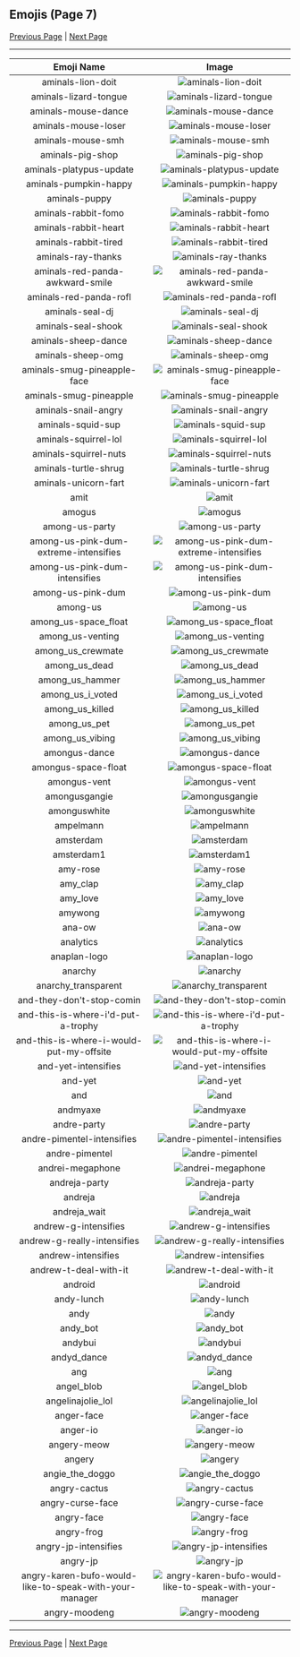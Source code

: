 
## Emojis (Page 7)

[Previous Page](/docs/hc/page-a-0006.md)
  | [Next Page](/docs/hc/page-a-0008.md)

<hr />

|Emoji Name|Image|
| :-: | :-: |
|aminals-lion-doit| ![aminals-lion-doit](/emojis/hc/aminals-lion-doit.gif)|
|aminals-lizard-tongue| ![aminals-lizard-tongue](/emojis/hc/aminals-lizard-tongue.gif)|
|aminals-mouse-dance| ![aminals-mouse-dance](/emojis/hc/aminals-mouse-dance.gif)|
|aminals-mouse-loser| ![aminals-mouse-loser](/emojis/hc/aminals-mouse-loser.gif)|
|aminals-mouse-smh| ![aminals-mouse-smh](/emojis/hc/aminals-mouse-smh.gif)|
|aminals-pig-shop| ![aminals-pig-shop](/emojis/hc/aminals-pig-shop.png)|
|aminals-platypus-update| ![aminals-platypus-update](/emojis/hc/aminals-platypus-update.gif)|
|aminals-pumpkin-happy| ![aminals-pumpkin-happy](/emojis/hc/aminals-pumpkin-happy.gif)|
|aminals-puppy| ![aminals-puppy](/emojis/hc/aminals-puppy.gif)|
|aminals-rabbit-fomo| ![aminals-rabbit-fomo](/emojis/hc/aminals-rabbit-fomo.gif)|
|aminals-rabbit-heart| ![aminals-rabbit-heart](/emojis/hc/aminals-rabbit-heart.gif)|
|aminals-rabbit-tired| ![aminals-rabbit-tired](/emojis/hc/aminals-rabbit-tired.gif)|
|aminals-ray-thanks| ![aminals-ray-thanks](/emojis/hc/aminals-ray-thanks.gif)|
|aminals-red-panda-awkward-smile| ![aminals-red-panda-awkward-smile](/emojis/hc/aminals-red-panda-awkward-smile.gif)|
|aminals-red-panda-rofl| ![aminals-red-panda-rofl](/emojis/hc/aminals-red-panda-rofl.gif)|
|aminals-seal-dj| ![aminals-seal-dj](/emojis/hc/aminals-seal-dj.gif)|
|aminals-seal-shook| ![aminals-seal-shook](/emojis/hc/aminals-seal-shook.gif)|
|aminals-sheep-dance| ![aminals-sheep-dance](/emojis/hc/aminals-sheep-dance.gif)|
|aminals-sheep-omg| ![aminals-sheep-omg](/emojis/hc/aminals-sheep-omg.gif)|
|aminals-smug-pineapple-face| ![aminals-smug-pineapple-face](/emojis/hc/aminals-smug-pineapple-face.png)|
|aminals-smug-pineapple| ![aminals-smug-pineapple](/emojis/hc/aminals-smug-pineapple.png)|
|aminals-snail-angry| ![aminals-snail-angry](/emojis/hc/aminals-snail-angry.gif)|
|aminals-squid-sup| ![aminals-squid-sup](/emojis/hc/aminals-squid-sup.gif)|
|aminals-squirrel-lol| ![aminals-squirrel-lol](/emojis/hc/aminals-squirrel-lol.gif)|
|aminals-squirrel-nuts| ![aminals-squirrel-nuts](/emojis/hc/aminals-squirrel-nuts.gif)|
|aminals-turtle-shrug| ![aminals-turtle-shrug](/emojis/hc/aminals-turtle-shrug.png)|
|aminals-unicorn-fart| ![aminals-unicorn-fart](/emojis/hc/aminals-unicorn-fart.gif)|
|amit| ![amit](/emojis/hc/amit.png)|
|amogus| ![amogus](/emojis/hc/amogus.png)|
|among-us-party| ![among-us-party](/emojis/hc/among-us-party.gif)|
|among-us-pink-dum-extreme-intensifies| ![among-us-pink-dum-extreme-intensifies](/emojis/hc/among-us-pink-dum-extreme-intensifies.gif)|
|among-us-pink-dum-intensifies| ![among-us-pink-dum-intensifies](/emojis/hc/among-us-pink-dum-intensifies.gif)|
|among-us-pink-dum| ![among-us-pink-dum](/emojis/hc/among-us-pink-dum.png)|
|among-us| ![among-us](/emojis/hc/among-us.png)|
|among_us-space_float| ![among_us-space_float](/emojis/hc/among_us-space_float.gif)|
|among_us-venting| ![among_us-venting](/emojis/hc/among_us-venting.gif)|
|among_us_crewmate| ![among_us_crewmate](/emojis/hc/among_us_crewmate.png)|
|among_us_dead| ![among_us_dead](/emojis/hc/among_us_dead.png)|
|among_us_hammer| ![among_us_hammer](/emojis/hc/among_us_hammer.gif)|
|among_us_i_voted| ![among_us_i_voted](/emojis/hc/among_us_i_voted.png)|
|among_us_killed| ![among_us_killed](/emojis/hc/among_us_killed.gif)|
|among_us_pet| ![among_us_pet](/emojis/hc/among_us_pet.gif)|
|among_us_vibing| ![among_us_vibing](/emojis/hc/among_us_vibing.gif)|
|amongus-dance| ![amongus-dance](/emojis/hc/amongus-dance.gif)|
|amongus-space-float| ![amongus-space-float](/emojis/hc/amongus-space-float.gif)|
|amongus-vent| ![amongus-vent](/emojis/hc/amongus-vent.gif)|
|amongusgangie| ![amongusgangie](/emojis/hc/amongusgangie.png)|
|amonguswhite| ![amonguswhite](/emojis/hc/amonguswhite.png)|
|ampelmann| ![ampelmann](/emojis/hc/ampelmann.png)|
|amsterdam| ![amsterdam](/emojis/hc/amsterdam.png)|
|amsterdam1| ![amsterdam1](/emojis/hc/amsterdam1.png)|
|amy-rose| ![amy-rose](/emojis/hc/amy-rose.png)|
|amy_clap| ![amy_clap](/emojis/hc/amy_clap.gif)|
|amy_love| ![amy_love](/emojis/hc/amy_love.gif)|
|amywong| ![amywong](/emojis/hc/amywong.png)|
|ana-ow| ![ana-ow](/emojis/hc/ana-ow.png)|
|analytics| ![analytics](/emojis/hc/analytics.png)|
|anaplan-logo| ![anaplan-logo](/emojis/hc/anaplan-logo.jpg)|
|anarchy| ![anarchy](/emojis/hc/anarchy.png)|
|anarchy_transparent| ![anarchy_transparent](/emojis/hc/anarchy_transparent.png)|
|and-they-don't-stop-comin| ![and-they-don't-stop-comin](/emojis/hc/and-they-don't-stop-comin.gif)|
|and-this-is-where-i'd-put-a-trophy| ![and-this-is-where-i'd-put-a-trophy](/emojis/hc/and-this-is-where-i'd-put-a-trophy.png)|
|and-this-is-where-i-would-put-my-offsite| ![and-this-is-where-i-would-put-my-offsite](/emojis/hc/and-this-is-where-i-would-put-my-offsite.jpg)|
|and-yet-intensifies| ![and-yet-intensifies](/emojis/hc/and-yet-intensifies.gif)|
|and-yet| ![and-yet](/emojis/hc/and-yet.jpg)|
|and| ![and](/emojis/hc/and.png)|
|andmyaxe| ![andmyaxe](/emojis/hc/andmyaxe.jpg)|
|andre-party| ![andre-party](/emojis/hc/andre-party.gif)|
|andre-pimentel-intensifies| ![andre-pimentel-intensifies](/emojis/hc/andre-pimentel-intensifies.gif)|
|andre-pimentel| ![andre-pimentel](/emojis/hc/andre-pimentel.png)|
|andrei-megaphone| ![andrei-megaphone](/emojis/hc/andrei-megaphone.png)|
|andreja-party| ![andreja-party](/emojis/hc/andreja-party.gif)|
|andreja| ![andreja](/emojis/hc/andreja.png)|
|andreja_wait| ![andreja_wait](/emojis/hc/andreja_wait.png)|
|andrew-g-intensifies| ![andrew-g-intensifies](/emojis/hc/andrew-g-intensifies.gif)|
|andrew-g-really-intensifies| ![andrew-g-really-intensifies](/emojis/hc/andrew-g-really-intensifies.gif)|
|andrew-intensifies| ![andrew-intensifies](/emojis/hc/andrew-intensifies.gif)|
|andrew-t-deal-with-it| ![andrew-t-deal-with-it](/emojis/hc/andrew-t-deal-with-it.gif)|
|android| ![android](/emojis/hc/android.png)|
|andy-lunch| ![andy-lunch](/emojis/hc/andy-lunch.gif)|
|andy| ![andy](/emojis/hc/andy.png)|
|andy_bot| ![andy_bot](/emojis/hc/andy_bot.gif)|
|andybui| ![andybui](/emojis/hc/andybui.png)|
|andyd_dance| ![andyd_dance](/emojis/hc/andyd_dance.gif)|
|ang| ![ang](/emojis/hc/ang.png)|
|angel_blob| ![angel_blob](/emojis/hc/angel_blob.png)|
|angelinajolie_lol| ![angelinajolie_lol](/emojis/hc/angelinajolie_lol.png)|
|anger-face| ![anger-face](/emojis/hc/anger-face.gif)|
|anger-io| ![anger-io](/emojis/hc/anger-io.png)|
|angery-meow| ![angery-meow](/emojis/hc/angery-meow.png)|
|angery| ![angery](/emojis/hc/angery.png)|
|angie_the_doggo| ![angie_the_doggo](/emojis/hc/angie_the_doggo.png)|
|angry-cactus| ![angry-cactus](/emojis/hc/angry-cactus.gif)|
|angry-curse-face| ![angry-curse-face](/emojis/hc/angry-curse-face.gif)|
|angry-face| ![angry-face](/emojis/hc/angry-face.gif)|
|angry-frog| ![angry-frog](/emojis/hc/angry-frog.gif)|
|angry-jp-intensifies| ![angry-jp-intensifies](/emojis/hc/angry-jp-intensifies.gif)|
|angry-jp| ![angry-jp](/emojis/hc/angry-jp.png)|
|angry-karen-bufo-would-like-to-speak-with-your-manager| ![angry-karen-bufo-would-like-to-speak-with-your-manager](/emojis/hc/angry-karen-bufo-would-like-to-speak-with-your-manager.png)|
|angry-moodeng| ![angry-moodeng](/emojis/hc/angry-moodeng.png)|

<hr/>

[Previous Page](/docs/hc/page-a-0006.md)
  | [Next Page](/docs/hc/page-a-0008.md)